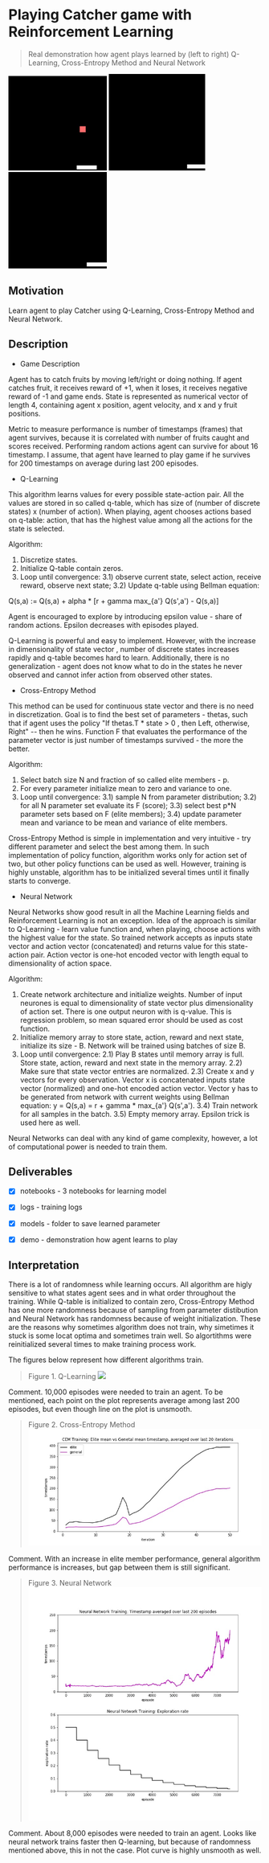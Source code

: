 # Playing Catcher game with Reinforcement Learning

> Real demonstration how agent plays learned by (left to right) Q-Learning, Cross-Entropy Method and Neural Network

![Q-Learning](https://github.com/OlgaChernytska/Catcher-Reinforcement-Learning/blob/master/figure/gif/catcher_q_learning.gif) ![Cross-Entropy Method](https://github.com/OlgaChernytska/Catcher-Reinforcement-Learning/blob/master/figure/gif/catcher_cem.gif) ![Neural Network](https://github.com/OlgaChernytska/Catcher-Reinforcement-Learning/blob/master/figure/gif/catcher_neural_network.gif)


## Motivation
Learn agent to play Catcher using Q-Learning, Cross-Entropy Method and Neural Network.

## Description

- Game Description

Agent has to catch fruits by moving left/right or doing nothing. If agent catches fruit, it receives reward of +1, when it loses, it receives negative reward of -1 and game ends. State is represented as numerical vector of length 4, containing agent x position, agent velocity, and x and y fruit positions.  

Metric to measure performance is number of timestamps (frames) that agent survives, because it is correlated with number of fruits caught and scores received. Performing random actions agent can survive for about 16 timestamp. I assume, that agent have learned to play game if he survives for 200 timestamps on average during last 200 episodes. 

- Q-Learning

This algorithm learns values for every possible state-action pair. All the values are stored in so called q-table, which has size of (number of discrete states) x (number of action). When playing, agent chooses actions based on q-table: action, that has the highest value among all the actions for the state is selected. 

Algorithm:
1) Discretize states.
2) Initialize Q-table contain zeros.
3) Loop until convergence: 
3.1) observe current state, select action, receive reward, observe next state; 
3.2) Update q-table using Bellman equation:

Q(s,a) := Q(s,a) + alpha * [r + gamma max_{a'} Q(s',a') - Q(s,a)]

Agent is encouraged to explore by introducing epsilon value - share of random actions. Epsilon decreases with episodes played.

Q-Learning is powerful and easy to implement. However, with the increase in dimensionality of state vector , number of discrete states increases rapidly and q-table becomes hard to learn. Additionally, there is no generalization - agent does not know what to do in the states he never observed and cannot infer action from observed other states. 

- Cross-Entropy Method

This method can be used for continuous state vector and there is no need in discretization. Goal is to find the best set of parameters - thetas, such that if agent uses the policy "If thetas.T * state > 0 , then Left, otherwise, Right" -- then he wins. Function F that evaluates the performance of the parameter vector is just number of timestamps survived - the more the better.

Algorithm:
1) Select batch size N and fraction of so called elite members - p.
2) For every parameter initialize mean to zero and variance to one.
3) Loop until convergence:
3.1) sample N from parameter distribution;
3.2) for all N parameter set evaluate its F (score);
3.3) select best p\*N parameter sets based on F (elite members);
3.4) update parameter mean and variance to be mean and variance of elite members.

Cross-Entropy Method is simple in implementation and very intuitive - try different parameter and select the best among them. In such implementation of policy function, algorithm works only for action set of two, but other policy functions can be used as well. However, training is highly unstable, algorithm has to be initialized several times until it finally starts to converge.

- Neural Network

Neural Networks show good result in all the Machine Learning fields and Reinforcement Learning is not an exception. Idea of the approach is similar to Q-Learning - learn value function and, when playing, choose actions with the highest value for the state. So trained network accepts as inputs state vector and action vector (concatenated) and returns value for this state-action pair. Action vector is one-hot encoded vector with length equal to dimensionality of action space.


Algorithm:
1) Create network architecture and initialize weights. Number of input neurones is equal to dimensionality of state vector plus dimensionality of action set. There is one output neuron with is q-value. This is regression problem, so mean squared error should be used as cost function.
2) Initialize memory array to store state, action, reward and next state, initialize its size - B. Network will be trained using batches of size B.
3) Loop until convergence:
2.1) Play B states until memory array is full. Store state, action, reward and next state in the memory array. 
2.2) Make sure that state vector entries are normalized.
2.3) Create x and y vectors for every observation. Vector x is concatenated inputs state vector (normalized) and one-hot encoded action vector. Vector y has to be generated from network with current weights using Bellman equation: 
y = Q(s,a)  = r + gamma * max_{a'} Q(s',a').
3.4) Train network for all samples in the batch.
3.5) Empty memory array.
Epsilon trick is used here as well.

Neural Networks can deal with any kind of game complexity, however, a lot of computational power is needed to train them.

## Deliverables

- [x] notebooks - 3 notebooks for learning model
- [x] logs - training logs
- [x] models - folder to save learned parameter
- [x] demo - demonstration how agent learns to play


## Interpretation

There is a lot of randomness while learning occurs. All algorithm are higly sensitive to what states agent sees and in what order throughout the training. While Q-table is initialized to contain zero, Cross-Entropy Method has one more randomness because of sampling from parameter distibution and Neural Network has randomness because of weight initialization. These are the reasons why sometimes algorithm does not train, why simetimes it stuck is some locat optima and sometimes train well. So algortithms were reinitialized several times to make training process work. 

The figures below represent how different algorithms train. 

> Figure 1. Q-Learning
![](https://github.com/OlgaChernytska/Catcher-Reinforcement-Learning/blob/master/figure/plot/q_learning_plot.jpg.jpg)

Comment. 10,000 episodes were needed to train an agent. To be mentioned, each point on the plot represents average among last 200 episodes, but even though line on the plot is unsmooth.

> Figure 2. Cross-Entropy Method
![](https://github.com/OlgaChernytska/Catcher-Reinforcement-Learning/blob/master/figure/plot/cem_plot.jpg)

Comment. With an increase in elite member performance, general algorithm performance is increases, but gap between them is still significant. 

> Figure 3. Neural Network
![](https://github.com/OlgaChernytska/Catcher-Reinforcement-Learning/blob/master/figure/plot/neural_network_plot.jpg)

Comment. About 8,000 episodes were needed to train an agent. Looks like neural network trains faster then Q-learning, but because of randomness mentioned above, this in not the case. Plot curve is highly unsmooth as well.
